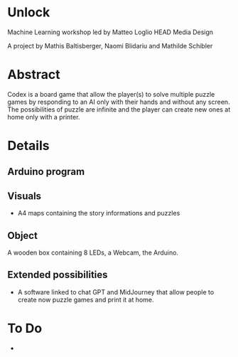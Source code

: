 # Unlock
 Machine Learning workshop led by Matteo Loglio
 HEAD Media Design

 A project by Mathis Baltisberger, Naomi Blidariu and Mathilde Schibler


# Abstract
Codex is a board game that allow the player(s) to solve multiple puzzle games by responding to an AI only with their hands and without any screen. The possibilities of puzzle are infinite and the player can create new ones at home only with a printer. 

# Details

## Arduino program


## Visuals
- A4 maps containing the story informations and puzzles

## Object
A wooden box containing 8 LEDs, a Webcam, the Arduino. 

## Extended possibilities
- A software linked to chat GPT and MidJourney that allow people to create now puzzle games and print it at home.


# To Do

- 
